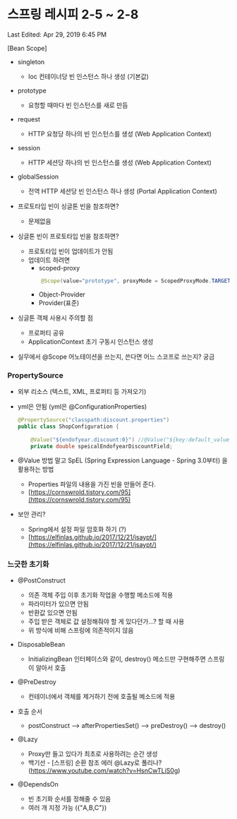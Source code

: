 # 스프링 레시피 2-5 ~ 2-8

Last Edited: Apr 29, 2019 6:45 PM

[Bean Scope]

- singleton	

  - Ioc 컨테이너당 빈 인스턴스 하나 생성 (기본값)

- prototype	

  - 요청할 때마다 빈 인스턴스를 새로 만듬

- request	

  - HTTP 요청당 하나의 빈 인스턴스를 생성 (Web Application Context)

- session	

  - HTTP 세션당 하나의 빈 인스턴스를 생성 (Web Application Context)

- globalSession	

  - 전역 HTTP 세션당 빈 인스턴스 하나 생성 (Portal Application Context)

- 프로토타입 빈이 싱글톤 빈을 참조하면?
    - 문제없음
- 싱글톤 빈이 프로토타입 빈을 참조하면?
    - 프로토타입 빈이 업데이트가 안됨
    - 업데이트 하려면
        - scoped-proxy
        ```java
            @Scope(value="prototype", proxyMode = ScopedProxyMode.TARGET_CLASS)
        ```
        - Object-Provider
        - Provider(표준)
        
- 싱글톤 객체 사용시 주의할 점
    - 프로퍼티 공유
    - ApplicationContext 초기 구동시 인스턴스 생성

- 실무에서 @Scope 어노테이션을 쓰는지, 쓴다면 어느 스코프로 쓰는지? 궁금

### PropertySource

- 외부 리소스 (텍스트, XML, 프로퍼티 등 가져오기)

- yml은 안됨 (yml은 @ConfigurationProperties)

    ```java
    @PropertySource("classpath:discount.properties")
    public class ShopConfiguration {
        
        @Value("${endofyear.discount:0}") //@Value("${key:default_value})
        private double speicalEndofyearDiscountField;
    ```

    

- @Value 방법 말고 SpEL (Spring Expression Language - Spring 3.0부터) 을 활용하는 방법
    - Properties 파일의 내용을 가진 빈을 만들어 준다.
    - [https://cornswrold.tistory.com/95](https://cornswrold.tistory.com/95)

- 보안 관리?
    - Spring에서 설정 파일 암호화 하기 (?)
    - [https://elfinlas.github.io/2017/12/21/jsaypt/](https://elfinlas.github.io/2017/12/21/jsaypt/)

### 느긋한 초기화

- @PostConstruct
    - 의존 객체 주입 이후 초기화 작업을 수행할 메소드에 적용
    - 파라미터가 있으면 안됨
    - 반환값 있으면 안됨
    - 주입 받은 객체로 값 설정해줘야 할 게 있다던가...? 할 때 사용
    - 위 방식에 비해 스프링에 의존적이지 않음
- DisposableBean
    - InitializingBean 인터페이스와 같이, destroy() 메소드만 구현해주면 스프링이 알아서 호출
- @PreDestroy
    - 컨테이너에서 객체를 제거하기 전에 호출될 메소드에 적용
- 호출 순서
    - postConstruct —> afterPropertiesSet() —> preDestroy() —> destroy()
    
- @Lazy
    - Proxy만 들고 있다가 최초로 사용하려는 순간 생성
    - 백기선 - [스프링] 순환 참조 에러 @Lazy로 풀리나? (https://www.youtube.com/watch?v=HsnCwTLiS0g)
- @DependsOn
    - 빈 초기화 순서를 정해줄 수 있음
    - 여러 개 지정 가능 ({"A,B,C"})